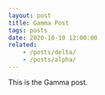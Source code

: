 ```yaml
---
layout: post
title: Gamma Post
tags: posts
date: 2020-10-10 12:00:00
related:
    - /posts/delta/
    - /posts/alpha/
---
```


This is the Gamma post.